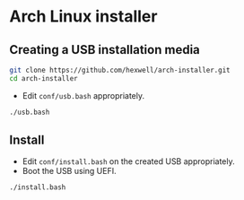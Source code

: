 # Arch Linux installer

## Creating a USB installation media

```bash
git clone https://github.com/hexwell/arch-installer.git
cd arch-installer
```

- Edit `conf/usb.bash` appropriately.

```bash
./usb.bash
```

## Install

- Edit `conf/install.bash` on the created USB appropriately.
- Boot the USB using UEFI.

```bash
./install.bash
```
